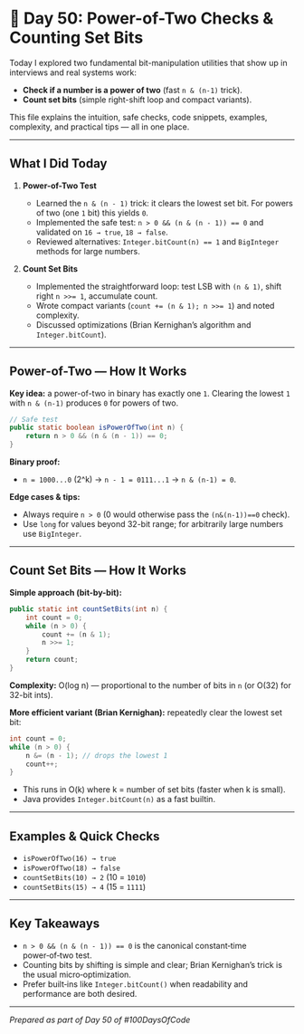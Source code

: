 # 📘 Day 50: Power-of-Two Checks & Counting Set Bits

Today I explored two fundamental bit-manipulation utilities that show up in interviews and real systems work:

* **Check if a number is a power of two** (fast `n & (n-1)` trick).
* **Count set bits** (simple right-shift loop and compact variants).

This file explains the intuition, safe checks, code snippets, examples, complexity, and practical tips — all in one place.

---

## What I Did Today

1. **Power-of-Two Test**

   * Learned the `n & (n - 1)` trick: it clears the lowest set bit. For powers of two (one `1` bit) this yields `0`.
   * Implemented the safe test: `n > 0 && (n & (n - 1)) == 0` and validated on `16 → true`, `18 → false`.
   * Reviewed alternatives: `Integer.bitCount(n) == 1` and `BigInteger` methods for large numbers.

2. **Count Set Bits**

   * Implemented the straightforward loop: test LSB with `(n & 1)`, shift right `n >>= 1`, accumulate count.
   * Wrote compact variants (`count += (n & 1); n >>= 1`) and noted complexity.
   * Discussed optimizations (Brian Kernighan’s algorithm and `Integer.bitCount`).

---

## Power-of-Two — How It Works

**Key idea:** a power-of-two in binary has exactly one `1`. Clearing the lowest `1` with `n & (n-1)` produces `0` for powers of two.

```java
// Safe test
public static boolean isPowerOfTwo(int n) {
    return n > 0 && (n & (n - 1)) == 0;
}
```

**Binary proof:**

* `n = 1000...0` (2^k) → `n - 1 = 0111...1` → `n & (n-1) = 0`.

**Edge cases & tips:**

* Always require `n > 0` (0 would otherwise pass the `(n&(n-1))==0` check).
* Use `long` for values beyond 32-bit range; for arbitrarily large numbers use `BigInteger`.

---

## Count Set Bits — How It Works

**Simple approach (bit-by-bit):**

```java
public static int countSetBits(int n) {
    int count = 0;
    while (n > 0) {
        count += (n & 1);
        n >>= 1;
    }
    return count;
}
```

**Complexity:** O(log n) — proportional to the number of bits in `n` (or O(32) for 32-bit ints).

**More efficient variant (Brian Kernighan):** repeatedly clear the lowest set bit:

```java
int count = 0;
while (n > 0) {
    n &= (n - 1); // drops the lowest 1
    count++;
}
```

* This runs in O(k) where k = number of set bits (faster when k is small).
* Java provides `Integer.bitCount(n)` as a fast builtin.

---

## Examples & Quick Checks

* `isPowerOfTwo(16) → true`
* `isPowerOfTwo(18) → false`
* `countSetBits(10) → 2` (10 = `1010`)
* `countSetBits(15) → 4` (15 = `1111`)

---

## Key Takeaways

* `n > 0 && (n & (n - 1)) == 0` is the canonical constant‑time power‑of‑two test.
* Counting bits by shifting is simple and clear; Brian Kernighan’s trick is the usual micro‑optimization.
* Prefer built‑ins like `Integer.bitCount()` when readability and performance are both desired.

---

*Prepared as part of Day 50 of #100DaysOfCode*

